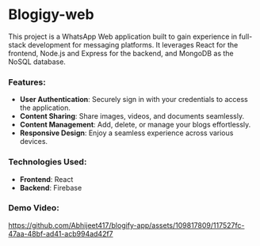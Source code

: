 # Blogigy-web
This project is a WhatsApp Web application built to gain experience in full-stack development for messaging platforms. It leverages React for the frontend, Node.js and Express for the backend, and MongoDB as the NoSQL database.

### Features:
- **User Authentication**: Securely sign in with your credentials to access the application.
- **Content Sharing**: Share images, videos, and documents seamlessly.
- **Content Management**: Add, delete, or manage your blogs effortlessly.
- **Responsive Design**: Enjoy a seamless experience across various devices.

### Technologies Used:
- **Frontend**: React
- **Backend**: Firebase

### Demo Video:

https://github.com/Abhijeet417/blogify-app/assets/109817809/117527fc-47aa-48bf-ad41-acb994ad42f7
